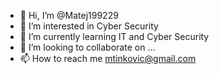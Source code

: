 - 👋 Hi, I’m @Matej199229
- 👀 I’m interested in Cyber Security
- 🌱 I’m currently learning IT and Cyber Security
- 💞️ I’m looking to collaborate on ...
- 📫 How to reach me mtinkovic@gmail.com

<!---
Matej199229/Matej199229 is a ✨ special ✨ repository because its `README.md` (this file) appears on your GitHub profile.
You can click the Preview link to take a look at your changes.
--->
